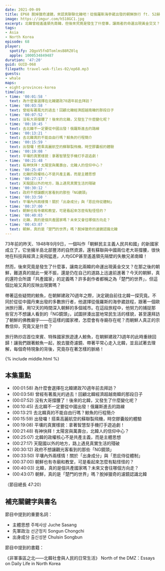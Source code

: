 ```yaml
---
date: 2021-09-09
title: EP68 脫掉獵奇濾鏡，來認真聊聊北韓吧！從俄羅斯海參崴出發的朝鮮旅行 ft. 52赫茲的鯨魚（小律師的非主流歷險）
image: https://imgur.com/h518GC1.jpg
excerpt: 北韓曾經遙遙領先南韓，但後來究竟是發生了什麼事，讓兩者的命運出現黃金交叉？今天的朝鮮，真的還符合所謂「共產國家」的定義嗎？許多創作者都稱之為「楚門的世界」，但這個比喻又真的反映出現實嗎？帶著這些疑問的鯨魚，在朝鮮建政70週年之際，決定親自前往北韓一探究竟，努力的捕捉那些官方不想讓人看到的「NG鏡頭」，試圖拼湊出當地常民生活的樣貌！
tags:
- Asia
- North Korea
episode: 68
player:
  spotify: 2QgoV5fnDTomlmsB8RZ0lq
  apple: 1000534849487
duration: '47:20'
guid: GUID-068
filepath: travel-wok-files-02/ep68.mp3
guests:
- whale
maps:
- eight-provinces-korea
timeline:
- time: '00:01:58 '
  text: 為什麼會選擇在北韓建政70週年前去拜訪？
- time: '00:03:58 '
  text: 曾經有著風光的過去！回顧北韓經濟超越南韓的那段日子
- time: '00:07:52 '
  text: 沒有大哥撐腰了！後來的北韓，又發生了什麼變化呢？
- time: '00:10:45 '
  text: 去北韓不一定要從中國出發！俄羅斯進去的路線
- time: '00:13:21 '
  text: 去北韓真的不能自由行嗎？鯨魚的行程簡介
- time: '00:15:59 '
  text: 出發囉！搭乘高麗航空的蘇聯製飛機，時空膠囊般的體驗
- time: '00:19:08 '
  text: 平壤的真實樣貌：拿著智慧型手機打手遊追劇！
- time: '00:21:48 '
  text: 有神快拜！太陽宮與萬壽台，北韓人的信仰中心？
- time: '00:25:07 '
  text: 北韓的政權核心不是共產主義，而是主體思想
- time: '00:27:17 '
  text: 天龍國以外的地方，路上遇見真實生活的殘破
- time: '00:30:12 '
  text: 政府不想讓觀光客看到的那些「NG鏡頭」
- time: '00:33:50 '
  text: 平壤內外兩樣情！關於「出身成分」與「恩庇侍從體制」
- time: '00:37:00 '
  text: 朝鮮也有寺廟和教堂，可是看起來怎麼有點怪怪的？
- time: '00:40:03 '
  text: 北韓，真的是個共產國家嗎？未來又會往哪個方向走？
- time: '00:43:07 '
  text: 朝鮮，真的是「楚門的世界」嗎？脫掉獵奇的濾鏡認識北韓
---
```


73年前的昨天、1948年9月9日，一個叫作「朝鮮民主主義人民共和國」的新國家成立了。它坐擁半島北部豐沛的自然資源，還有蘇聯與中國兩位老大哥撐腰，很快地在科技與經濟上突飛猛進，人均GDP甚至遙遙領先隔壁的失散兄弟南韓！

然而，後來究竟是發生了什麼事，讓南北兩韓的命運出現黃金交叉？在那之後的朝鮮，難道真的就此一覺不振，還是仍在自己的道路上迅速前進著？今天的朝鮮，真的還符合所謂「共產國家」的定義嗎？許多創作者都稱之為「楚門的世界」，但這個比喻又真的反映出現實嗎？

帶著這些疑問的鯨魚，在朝鮮建政70週年之際，決定親自前往北韓一探究竟。不同於從從中國丹東出發的多數旅行者，他選擇從俄羅斯的海參崴啟程，跟著一個歐洲旅行團，用12天的時間深入朝鮮的多個城市。在這段旅程中，他努力的捕捉那些官方不想讓人看到的「NG鏡頭」，試圖拼湊出當地常民生活的樣貌，甚至還拜訪了朝鮮的佛教廟宇——在這樣的國家裡，怎麼會有寺廟存在呢？而朝鮮人真正的宗教信仰，究竟又是什麼？

旅行熱炒店首位來賓、特殊國家旅遊達人鯨魚，在朝鮮建政73週年的此時重磅回歸！讓我們跟著鯨魚一起，脫去獵奇濾鏡、帶著平常心走入北韓，並且試著去理解，每個奇特現象的背後，究竟存在著怎樣的脈絡！

{% include middle.html %}

## 本集重點

* (00:01:58) 為什麼會選擇在北韓建政70週年前去拜訪？
* (00:03:58) 曾經有著風光的過去！回顧北韓經濟超越南韓的那段日子
* (00:07:52) 沒有大哥撐腰了！後來的北韓，又發生了什麼變化呢？
* (00:10:45) 去北韓不一定要從中國出發！俄羅斯進去的路線
* (00:13:21) 去北韓真的不能自由行嗎？鯨魚的行程簡介
* (00:15:59) 出發囉！搭乘高麗航空的蘇聯製飛機，時空膠囊般的體驗
* (00:19:08) 平壤的真實樣貌：拿著智慧型手機打手遊追劇！
* (00:21:48) 有神快拜！太陽宮與萬壽台，北韓人的信仰中心？
* (00:25:07) 北韓的政權核心不是共產主義，而是主體思想
* (00:27:17) 天龍國以外的地方，路上遇見真實生活的殘破
* (00:30:12) 政府不想讓觀光客看到的那些「NG鏡頭」
* (00:33:50) 平壤內外兩樣情！關於「出身成分」與「恩庇侍從體制」
* (00:37:00) 朝鮮也有寺廟和教堂，可是看起來怎麼有點怪怪的？
* (00:40:03) 北韓，真的是個共產國家嗎？未來又會往哪個方向走？
* (00:43:07) 朝鮮，真的是「楚門的世界」嗎？脫掉獵奇的濾鏡認識北韓

（節目總長 47:20）

## 補充關鍵字與書名

節目中提到的重要名詞：

- 主體思想 주체사상 Juche Sasang
- 先軍政治 선군정치 Songun Chongchi
- 出身成分 출신성분 Chulsin Songbun

節目中提到的書籍：

《非軍事區之北——北韓社會與人民的日常生活》
North of the DMZ：Essays on Daily Life in North Korea
